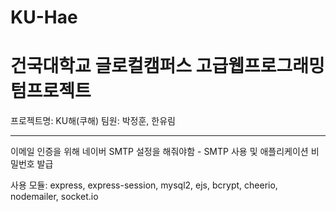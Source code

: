 # KU-Hae
# 건국대학교 글로컬캠퍼스 고급웹프로그래밍 텀프로젝트

프로젝트명: KU해(쿠해)
팀원: 박정훈, 한유림

--------------------------------------------
이메일 인증을 위해 네이버 SMTP 설정을 해줘야함 - SMTP 사용 및 애플리케이션 비밀번호 발급

사용 모듈: express, express-session, mysql2, ejs, bcrypt, cheerio, nodemailer, socket.io
